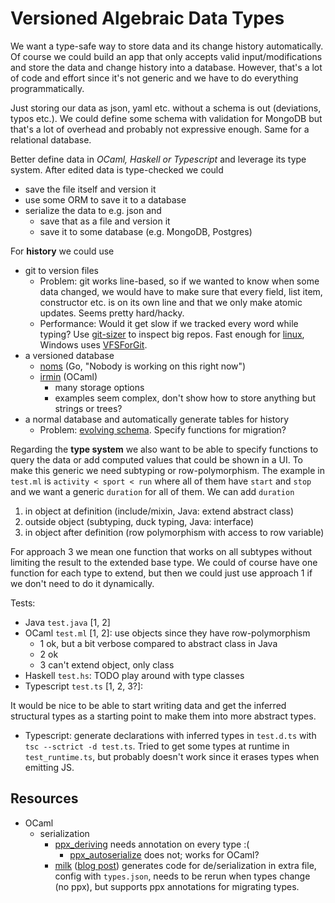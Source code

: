 # Versioned Algebraic Data Types

We want a type-safe way to store data and its change history automatically.
Of course we could build an app that only accepts valid input/modifications and store the data and change history into a database. However, that's a lot of code and effort since it's not generic and we have to do everything programmatically.

Just storing our data as json, yaml etc. without a schema is out (deviations, typos etc.).
We could define some schema with validation for MongoDB but that's a lot of overhead and probably not expressive enough.
Same for a relational database.

Better define data in *OCaml, Haskell or Typescript* and leverage its type system.
After edited data is type-checked we could
- save the file itself and version it
- use some ORM to save it to a database
- serialize the data to e.g. json and
  - save that as a file and version it
  - save it to some database (e.g. MongoDB, Postgres)

For **history** we could use
- git to version files
  - Problem: git works line-based, so if we wanted to know when some data changed, we would have to make sure that every field, list item, constructor etc. is on its own line and that we only make atomic updates. Seems pretty hard/hacky.
  - Performance: Would it get slow if we tracked every word while typing? Use [git-sizer](https://github.blog/2018-03-05-measuring-the-many-sizes-of-a-git-repository/) to inspect big repos. Fast enough for [linux](https://github.com/torvalds/linux), Windows uses [VFSForGit](https://github.com/Microsoft/VFSForGit).
- a versioned database
  - [noms](https://github.com/attic-labs/noms) (Go, "Nobody is working on this right now")
  - [irmin](https://github.com/mirage/irmin) (OCaml)
    - many storage options
    - examples seem complex, don't show how to store anything but strings or trees?
- a normal database and automatically generate tables for history
  - Problem: [evolving schema](https://en.wikipedia.org/wiki/Schema_evolution). Specify functions for migration?

Regarding the **type system** we also want to be able to specify functions to query the data or add computed values that could be shown in a UI. To make this generic we need subtyping or row-polymorphism.
The example in `test.ml` is `activity < sport < run` where all of them have `start` and `stop` and we want a generic `duration` for all of them.
We can add `duration`
1. in object at definition (include/mixin, Java: extend abstract class)
2. outside object (subtyping, duck typing, Java: interface)
3. in object after definition (row polymorphism with access to row variable)

For approach 3 we mean one function that works on all subtypes without limiting the result to the extended base type. We could of course have one function for each type to extend, but then we could just use approach 1 if we don't need to do it dynamically.

Tests:
- Java `test.java` [1, 2]
- OCaml `test.ml` [1, 2]: use objects since they have row-polymorphism
  - 1 ok, but a bit verbose compared to abstract class in Java
  - 2 ok
  - 3 can't extend object, only class
- Haskell `test.hs`: TODO play around with type classes
- Typescript `test.ts` [1, 2, 3?]:

It would be nice to be able to start writing data and get the inferred structural types as a starting point to make them into more abstract types.

- Typescript: generate declarations with inferred types in `test.d.ts` with `tsc --sctrict -d test.ts`. Tried to get some types at runtime in `test_runtime.ts`, but probably doesn't work since it erases types when emitting JS.


## Resources
- OCaml
  - serialization
    - [ppx_deriving](https://github.com/ocaml-ppx/ppx_deriving) needs annotation on every type :(
      - [ppx_autoserialize](https://github.com/jaredly/ppx_autoserialize) does not; works for OCaml?
    - [milk](https://github.com/jaredly/milk) ([blog post](https://jaredforsyth.com/posts/announcing-milk/)) generates code for de/serialization in extra file, config with `types.json`, needs to be rerun when types change (no ppx), but supports ppx annotations for migrating types.
